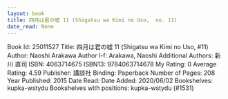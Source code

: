 ```yaml
---
layout: book
title: 四月は君の嘘 11 (Shigatsu wa Kimi no Uso,  no. 11)
date_read: None
---
```


Book Id: 25011527
Title: 四月は君の嘘 11 (Shigatsu wa Kimi no Uso, #11)
Author: Naoshi Arakawa
Author l-f: Arakawa, Naoshi
Additional Authors: 新川 直司
ISBN: 4063714675
ISBN13: 9784063714678
My Rating: 0
Average Rating: 4.59
Publisher: 講談社
Binding: Paperback
Number of Pages: 208
Year Published: 2015
Date Read: 
Date Added: 2020/06/02
Bookshelves: kupka-wstydu
Bookshelves with positions: kupka-wstydu (#1531)

